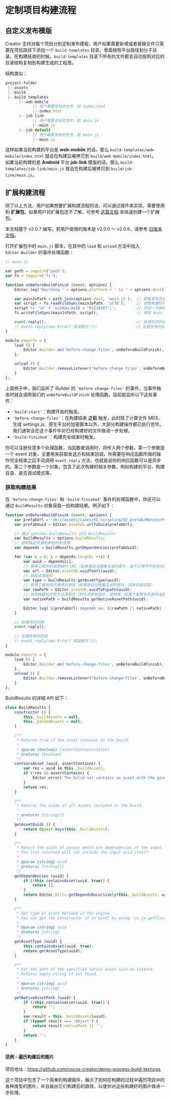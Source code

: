 # 定制项目构建流程

## 自定义发布模版

Creator 支持对每个项目分别定制发布模板，用户如果需要新增或者替换文件只需要在项目路径下添加一个 `build-templates` 目录，里面按照平台路径划分子目录。在构建结束的时候，`build-templates` 目录下所有的文件都会自动按照对应的目录结构复制到构建生成的工程里。

结构类似：

```js
project-folder
 |--assets
 |--build
 |--build-templates
      |--web-mobile
            // 用户需要添加的文件，如 index.html
            |--index.html
      |--jsb-link
            // 用户需要添加的文件，如 main.js
            |--main.js
      |--jsb-default
            // 用户需要添加的文件，如 main.js
            |--main.js
```

这样如果当前构建的平台是 **web-mobile** 的话，那么 `build-templates/web-mobile/index.html` 就会在构建后被拷贝到 `build/web-mobile/index.html`。<br>
如果当前构建的是 **Android** 平台 **jsb-link** 模版的话，那么 `build-templates/jsb-link/main.js` 就会在构建后被拷贝到 `build/jsb-link/main.js`。

## 扩展构建流程

除了以上方法，用户如果想要扩展构建流程的话，可以通过插件来实现，需要使用到 **扩展包**。如果用户对扩展包还不了解，可参考 [这篇文档](../extension/your-first-extension.md) 来快速创建一个扩展包。

本文档基于 v2.0.7 编写。若用户使用的版本是 v2.0.0 ～ v2.0.6，请参考 [旧版本文档](https://github.com/cocos-creator/creator-docs/blob/7e50ccd4aab0f1b60fcc8fe029c650b6833e63d3/zh/publish/custom-project-build-template.md#%E6%89%A9%E5%B1%95%E6%9E%84%E5%BB%BA%E6%B5%81%E7%A8%8B)。

打开扩展包中的 `main.js` 脚本，在其中的 `load` 和 `unload` 方法中加入 `Editor.Builder` 的事件处理函数：

```js
// main.js

var path = require('path');
var fs = require('fs');

function onBeforeBuildFinish (event, options) {
    Editor.log('Building ' + options.platform + ' to ' + options.dest); // 你可以在控制台输出点什么

    var mainJsPath = path.join(options.dest, 'main.js');  // 获取发布目录下的 main.js 所在路径
    var script = fs.readFileSync(mainJsPath, 'utf8');     // 读取构建好的 main.js
    script += '\n' + 'window.myID = "01234567";';         // 添加一点脚本到
    fs.writeFileSync(mainJsPath, script);                 // 保存 main.js

    event.reply();                                        // 处理完的回调
    // event.reply(new Error('错误提示'));                 // 处理失败的回调
}

module.exports = {
    load () {
        Editor.Builder.on('before-change-files', onBeforeBuildFinish);
    },

    unload () {
        Editor.Builder.removeListener('before-change-files', onBeforeBuildFinish);
    }
};
```

上面例子中，我们监听了 Builder 的 `'before-change-files'` 的事件，当事件触发时就会调用我们的 `onBeforeBuildFinish` 处理函数。目前能监听以下这些事件：

 - `'build-start'`：构建开始时触发。
 - `'before-change-files'`：在构建结束 **之前** 触发，此时除了计算文件 MD5、生成 settings.js、原生平台的加密脚本以外，大部分构建操作都已执行完毕。我们通常会在这个事件中对已经构建好的文件做进一步处理。
 - `'build-finished'`：构建完全结束时触发。

你可以注册任意多个处理函数，当函数被调用时，将传入两个参数。第一个参数是一个 event 对象，主要用来获取发送方和结束回调，你需要在响应函数所做的操作完全结束之后手动调用 `event.reply` 方法，也就是说你的响应函数可以是异步的。第二个参数是一个对象，包含了此次构建的相关参数，例如构建的平台、构建目录、是否调试模式等。

### 获取构建结果

在 `'before-change-files'` 和 `'build-finished'` 事件的处理函数中，你还可以通过 `BuildResults` 对象获取一些构建结果。例子如下：

```js
function onBeforeBuildFinish (event, options) {
    var prefabUrl = 'db://assets/cases/05_scripting/02_prefab/MonsterPrefab.prefab';
    var prefabUuid = Editor.assetdb.urlToUuid(prefabUrl);

    // 通过 options.buildResults 访问 BuildResults
    var buildResults = options.buildResults;
    // 获得指定资源依赖的所有资源
    var depends = buildResults.getDependencies(prefabUuid);

    for (var i = 0; i < depends.length; ++i) {
        var uuid = depends[i];
        // 获得工程中的资源相对 URL（如果是自动图集生成的图片，由于工程中不存在对应资源，将返回空）
        var url = Editor.assetdb.uuidToUrl(uuid);
        // 获取资源类型
        var type = buildResults.getAssetType(uuid);
        // 获得工程中的资源绝对路径（如果是自动图集生成的图片，同样将返回空）
        var rawPath = Editor.assetdb.uuidToFspath(uuid);
        // 获得构建后的原生资源路径（原生资源有图片、音频等，如果不是原生资源将返回空）
        var nativePath = buildResults.getNativeAssetPath(uuid);

        Editor.log(`${prefabUrl} depends on: ${rawPath || nativePath} (${type})`);
    }

    // 处理完的回调
    event.reply();
        
    // 处理失败的回调
    // event.reply(new Error('错误提示'));
}

module.exports = {
    load () {
        Editor.Builder.on('before-change-files', onBeforeBuildFinish);
    },
    unload () {
        Editor.Builder.removeListener('before-change-files', onBeforeBuildFinish);
    }
};
```

BuildResults 的详细 API 如下：

```js
class BuildResults {
    constructor () {
        this._buildAssets = null;
        this._packedAssets = null;
    }

    /**
     * Returns true if the asset contains in the build.
     *
     * @param {boolean} [assertContains=false]
     * @returns {boolean}
     */
    containsAsset (uuid, assertContains) {
        var res = uuid in this._buildAssets;
        if (!res && assertContains) {
            Editor.error(`The bulid not contains an asset with the given uuid "${uuid}".`);
        }
        return res;
    }

    /**
     * Returns the uuids of all assets included in the build.
     *
     * @returns {string[]}
     */
    getAssetUuids () {
        return Object.keys(this._buildAssets);
    }

    /**
     * Return the uuids of assets which are dependencies of the input, also include all indirect dependencies.
     * The list returned will not include the input uuid itself.
     *
     * @param {string} uuid
     * @returns {string[]}
     */
    getDependencies (uuid) {
        if (!this.containsAsset(uuid, true)) {
            return [];
        }
        return Editor.Utils.getDependsRecursively(this._buildAssets, uuid, 'dependUuids');
    }

    /**
     * Get type of asset defined in the engine.
     * You can get the constructor of an asset by using `cc.js.getClassByName(type)`.
     *
     * @param {string} uuid
     * @returns {string}
     */
    getAssetType (uuid) {
        this.containsAsset(uuid, true);
        return getAssetType(uuid);
    }

    /**
     * Get the path of the specified native asset such as texture.
     * Returns empty string if not found.
     *
     * @param {string} uuid
     * @returns {string}
     */
    getNativeAssetPath (uuid) {
        if (!this.containsAsset(uuid, true)) {
            return '';
        }
        var result = this._buildAssets[uuid];
        if (typeof result === 'object') {
            return result.nativePath || '';
        }
        return '';
    }
}
```

#### 范例 - 遍历构建后的图片

项目地址：<https://github.com/cocos-creator/demo-process-build-textures>

这个项目中包含了一个简单的构建插件，展示了如何在构建的过程中遍历项目中的各种类型的图片，并且输出它们构建后的路径，以便你对这些构建好的图片做进一步处理。
